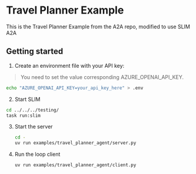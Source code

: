 # Travel Planner Example
This is the Travel Planner Example from the A2A repo, modified to use SLIM A2A

## Getting started

1. Create an environment file with your API key:
> You need to set the value corresponding AZURE_OPENAI_API_KEY.

   ```bash
   echo "AZURE_OPENAI_API_KEY=your_api_key_here" > .env
   ```

2. Start SLIM
  ```bash
  cd ../../../testing/
  task run:slim
  ```

3. Start the server
    ```bash
    cd -
    uv run examples/travel_planner_agent/server.py
    ```

4. Run the loop client
    ```bash
    uv run examples/travel_planner_agent/client.py
    ```